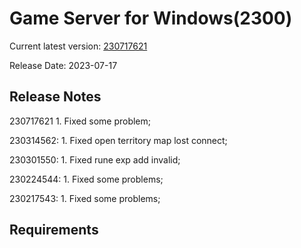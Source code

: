 Game Server for Windows(2300)
===============
Current latest version: [230717621](https://github.com/amusegame/v2300/releases/download/230717621/v2300-230717621.github.7z)

Release Date: 2023-07-17

Release Notes
-----------------------------------
230717621
	1. Fixed some problem; 

230314562:
	1. Fixed open territory map lost connect;

230301550:
	1. Fixed rune exp add invalid;

230224544:
	1. Fixed some problems;

230217543:
	1. Fixed some problems; 


Requirements
-----------------------------------
